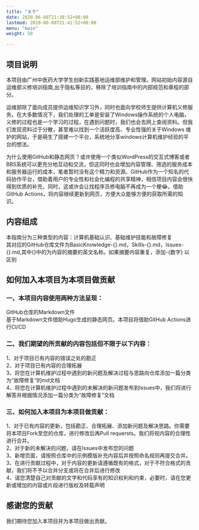 ```yaml
---
title: "关于"
date: 2020-06-08T21:38:52+08:00
lastmod: 2020-06-08T21:41:52+08:00
menu: "main"
weight: 50

---
```


## 项目说明   
本项目由广州中医药大学学生创新实践基地运维部维护和管理。网站初始内容源自运维部义修培训指南,出于隐私等目的，移除了培训指南中的内部规范和章程的部分。

运维部除了面向成员提供运维知识学习外，同时也面向学校师生提供计算机义修服务。在大多数情况下，我们处理的工单是安装了Windows操作系统的个人电脑，
义修的过程也是一个学习的过程，在遇到问题时，我们也会去网上查阅资料。但我们发现资料过于分散，甚至难以找到一个活跃度高、专业性强的关于Windows
维护的网站，于是萌生了搭建一个平台，系统地分享windows计算机维护经验的平台的想法。   

为什么使用GitHub和静态网页？或许使用一个类似WordPress的交互式博客或者BBS系统可以更充分地互动和交流，但这同时也会增加内容管理、筛选的服务成本和服务器运行的成本，笔者暂时没有这个精力和资源。GitHub作为一个知名的代码协作平台，借助着用户的专业性和社会化编程的共享精神，相信项目内容会很快得到优质的补充，同时，这或许会让找程序员修电脑不再成为一个梗😂。借助GitHub Actions，将内容继续更新到网页，方便大众能够方便的获取所需的知识。

## 内容组成
本指南分为三种类型的内容：计算机基础认识、基础维护技能和故障修复       
其对应的GitHub仓库文件为BasicKnowledge-{}.md，Skills-{}.md，Issues-{}.md,其中{}中的为内容的摘要的英文名称。如果摘要内容重复，添加-{数字} 以区别      

## 如何加入本项目为本项目做贡献
### 一、本项目内容使用两种方法呈现：   
GitHub仓库的Markdown文件    
基于Markdown文件借助Hugo生成的静态网页。本项目将借助GitHub Actions进行CI/CD   

### 二、我们期望的所贡献的内容包括但不限于以下内容：   
1、对于项目已有内容的错误之处的勘正     
2、对于项目已有内容的合理拓展  
3、将您在计算机维护过程中遇到的新问题及解决过程与思路向仓库添加一篇分类为”故障修复“的md文档    
4、将您在计算机维护过程中遇到的未解决的新问题发布到Issues中，我们将进行解答并根据情况添加一篇分类为“故障修复”文档   

### 三、如何加入本项目为本项目做贡献：  
1、对于已有内容的更新，包括勘正、合理拓展、添加新问题及解决思路。你需要将本项目Fork至您的仓库，进行修改后再Pull requersts。我们将视内容的合理性进行合并。      
2、对于新的未解决的问题，请在Issues中发布您的问题    
3、新增页面，请按照仓库中的示例模版补充内容后并按照命名规则再提交合并。    
3、在进行贡献过程中，对于内容的更新请遵循既有的格式，对于不符合格式的贡献，我们将不予以合并分支或将在合并后进行修改    
4、请您清楚自己对贡献的文字和代码享有的知识权利和约束，必要时，请在您更新或增加的内容或片段进行版权及转载声明  

## 感谢您的贡献
我们期待您加入本项目并为本项目做出贡献。
